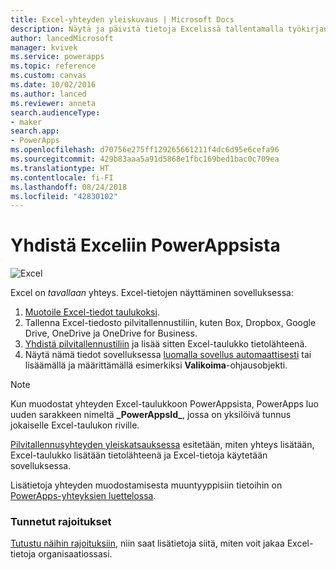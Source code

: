 ```yaml
---
title: Excel-yhteyden yleiskuvaus | Microsoft Docs
description: Näytä ja päivitä tietoja Excelissä tallentamalla työkirjan pilvitallennustiliin ja yhdistämällä sitten sovelluksesi tietoihin.
author: lancedMicrosoft
manager: kvivek
ms.service: powerapps
ms.topic: reference
ms.custom: canvas
ms.date: 10/02/2016
ms.author: lanced
ms.reviewer: anneta
search.audienceType:
- maker
search.app:
- PowerApps
ms.openlocfilehash: d70756e275ff129265661211f4dc6d95e6cefa96
ms.sourcegitcommit: 429b83aaa5a91d5868e1fbc169bed1bac0c709ea
ms.translationtype: HT
ms.contentlocale: fi-FI
ms.lasthandoff: 08/24/2018
ms.locfileid: "42830102"
---
```

# <a name="connect-to-excel-from-powerapps"></a>Yhdistä Exceliin PowerAppsista
![Excel](./media/connection-excel/excelicon.png)

Excel on *tavallaan* yhteys. Excel-tietojen näyttäminen sovelluksessa:

1. [Muotoile Excel-tiedot taulukoksi](https://support.office.com/article/Create-an-Excel-table-in-a-worksheet-E81AA349-B006-4F8A-9806-5AF9DF0AC664).
2. Tallenna Excel-tiedosto pilvitallennustiliin, kuten Box, Dropbox, Google Drive, OneDrive ja OneDrive for Business.
3. [Yhdistä pilvitallennustiliin](../add-manage-connections.md) ja lisää sitten Excel-taulukko tietolähteenä.
4. Näytä nämä tiedot sovelluksessa [luomalla sovellus automaattisesti](../get-started-create-from-data.md) tai lisäämällä ja määrittämällä esimerkiksi **Valikoima**-ohjausobjekti.

> [!NOTE]
> Kun muodostat yhteyden Excel-taulukkoon PowerAppsista, PowerApps luo uuden sarakkeen nimeltä **\_PowerAppsId_**, jossa on yksilöivä tunnus jokaiselle Excel-taulukon riville.

[Pilvitallennusyhteyden yleiskatsauksessa](cloud-storage-blob-connections.md) esitetään, miten yhteys lisätään, Excel-taulukko lisätään tietolähteenä ja Excel-tietoja käytetään sovelluksessa.

Lisätietoja yhteyden muodostamisesta muuntyyppisiin tietoihin on [PowerApps-yhteyksien luettelossa](../connections-list.md).

### <a name="known-limitations"></a>Tunnetut rajoitukset
[Tutustu näihin rajoituksiin](cloud-storage-blob-connections.md#sharing-excel-tables), niin saat lisätietoja siitä, miten voit jakaa Excel-tietoja organisaatiossasi.

